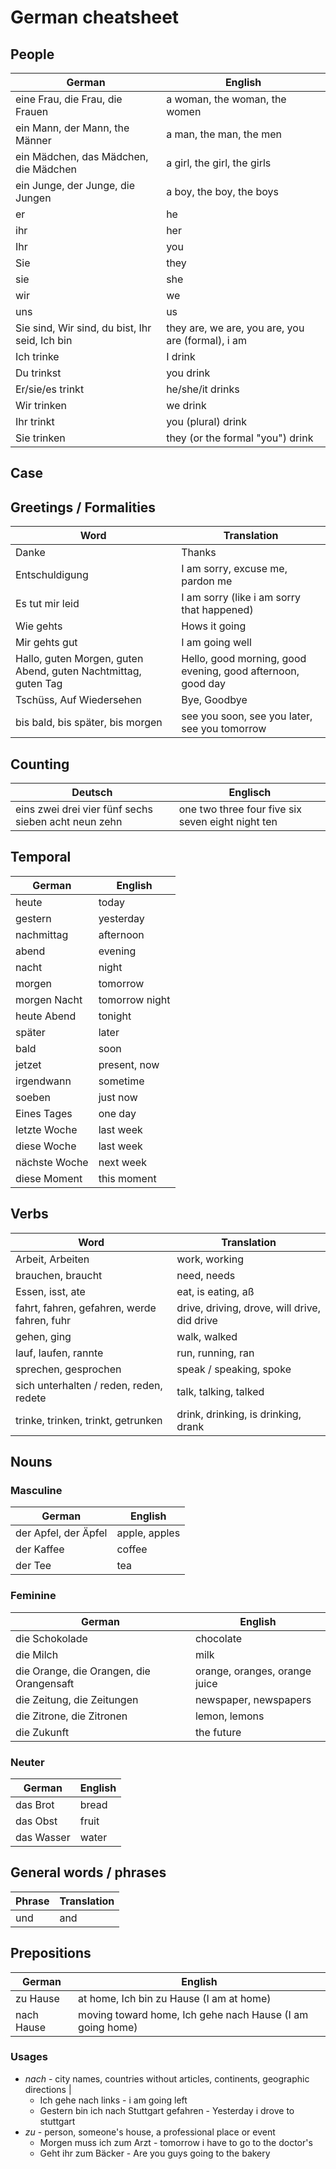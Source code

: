 # German cheatsheet
## People
| German | English |
| --- | --- |
| eine Frau, die Frau, die Frauen | a woman, the woman, the women |
| ein Mann, der Mann, the Männer | a man, the man, the men |
| ein Mädchen, das Mädchen, die Mädchen | a girl, the girl, the girls |
| ein Junge, der Junge, die Jungen | a boy, the boy, the boys |
| er | he |
| ihr | her |
| Ihr | you |
| Sie | they |
| sie | she |
| wir | we |
| uns | us |
| Sie sind, Wir sind, du bist, Ihr seid, Ich bin | they are, we are, you are, you are (formal), i am |
| Ich trinke | I drink | 
| Du trinkst | you drink | 
| Er/sie/es trinkt | he/she/it drinks |
| Wir trinken | we drink |
| Ihr trinkt | you (plural) drink |
| Sie trinken | they (or the formal "you") drink |

## Case

## Greetings / Formalities
| Word | Translation |
| --- | --- |
| Danke | Thanks |
| Entschuldigung | I am sorry, excuse me, pardon me |
| Es tut mir leid | I am sorry (like i am sorry that happened) |
| Wie gehts | Hows it going |
| Mir gehts gut | I am going well |
| Hallo, guten Morgen, guten Abend, guten Nachtmittag, guten Tag | Hello, good morning, good evening, good afternoon, good day |
| Tschüss, Auf Wiedersehen | Bye, Goodbye | 
| bis bald, bis später, bis morgen | see you soon, see you later, see you tomorrow |  

## Counting
| Deutsch | Englisch |
| --- | --- |
| eins zwei drei vier fünf sechs sieben acht neun zehn | one two three four five six seven eight night ten |

## Temporal
| German | English |
| --- | --- |
| heute | today |
| gestern | yesterday |
| nachmittag | afternoon |
| abend | evening |
| nacht | night |
| morgen | tomorrow | 
| morgen Nacht | tomorrow night |
| heute Abend | tonight |
| später | later | 
| bald | soon |
| jetzet | present, now |
| irgendwann | sometime |
| soeben | just now |
| Eines Tages | one day |
| letzte Woche | last week |
| diese Woche | last week |
| nächste Woche | next week |
| diese Moment | this moment |
 
## Verbs
| Word | Translation |
| --- | --- |
| Arbeit, Arbeiten | work, working |
| brauchen, braucht | need, needs | 
| Essen, isst, ate | eat, is eating, aß |
| fahrt, fahren, gefahren, werde fahren, fuhr | drive, driving, drove, will drive, did drive |
| gehen, ging | walk, walked |
| lauf, laufen, rannte | run, running, ran |
| sprechen, gesprochen | speak / speaking, spoke |
| sich unterhalten / reden, reden, redete | talk, talking, talked |
| trinke, trinken, trinkt, getrunken | drink, drinking, is drinking, drank |


## Nouns
### Masculine
| German | English |
| --- | --- | 
| der Apfel, der Äpfel| apple, apples |
| der Kaffee | coffee |
| der Tee | tea |

### Feminine
| German | English |
| --- | --- |
| die Schokolade | chocolate |
| die Milch | milk |
| die Orange, die Orangen, die Orangensaft | orange, oranges, orange juice |
| die Zeitung, die Zeitungen | newspaper, newspapers |
| die Zitrone, die Zitronen | lemon, lemons |
| die Zukunft | the future |

### Neuter
| German | English |
| --- | --- |
| das Brot | bread |
| das Obst | fruit |
| das Wasser | water |

## General words / phrases
| Phrase | Translation |
| --- | --- |
| und | and |

## Prepositions
| German | English |
| --- | --- |
| zu Hause | at home, Ich bin zu Hause (I am at home) |
| nach Hause | moving toward home, Ich gehe nach Hause (I am going home) |

### Usages
* *nach* - city names, countries without articles, continents, geographic directions |
  * Ich gehe nach links - i am going left
  * Gestern bin ich nach Stuttgart gefahren - Yesterday i drove to stuttgart
* *zu* - person, someone's house, a professional place or event
  * Morgen muss ich zum Arzt - tomorrow i have to go to the doctor's
  * Geht ihr zum Bäcker - Are you guys going to the bakery